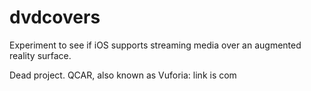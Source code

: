 # dvdcovers
Experiment to see if iOS supports streaming media over an augmented reality surface.

Dead project. QCAR, also known as Vuforia: link is com
